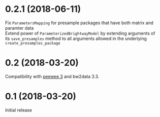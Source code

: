# 0.2.1 (2018-06-11)
Fix `ParametersMapping` for presample packages that have both matrix and paramter data  
Extend power of `ParameterizedBrightwayModel` by extending arguments of its `save_presamples` method to all arguments allowed in the underlying `create_presamples_package` 

# 0.2 (2018-03-20)

Compatibility with [peewee 3](http://docs.peewee-orm.com/en/latest/peewee/changes.html) and bw2data 3.3.

# 0.1 (2018-03-20)

Initial release
